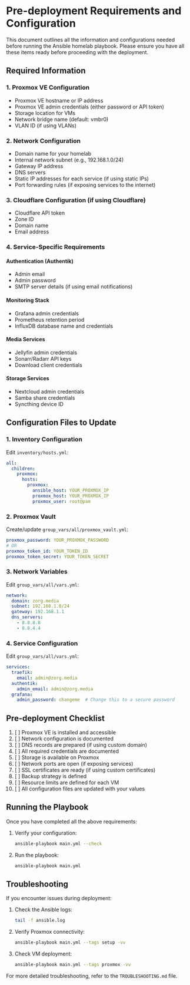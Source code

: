 # Pre-deployment Requirements and Configuration

This document outlines all the information and configurations needed before running the Ansible homelab playbook. Please ensure you have all these items ready before proceeding with the deployment.

## Required Information

### 1. Proxmox VE Configuration
- Proxmox VE hostname or IP address
- Proxmox VE admin credentials (either password or API token)
- Storage location for VMs
- Network bridge name (default: vmbr0)
- VLAN ID (if using VLANs)

### 2. Network Configuration
- Domain name for your homelab
- Internal network subnet (e.g., 192.168.1.0/24)
- Gateway IP address
- DNS servers
- Static IP addresses for each service (if using static IPs)
- Port forwarding rules (if exposing services to the internet)

### 3. Cloudflare Configuration (if using Cloudflare)
- Cloudflare API token
- Zone ID
- Domain name
- Email address

### 4. Service-Specific Requirements

#### Authentication (Authentik)
- Admin email
- Admin password
- SMTP server details (if using email notifications)

#### Monitoring Stack
- Grafana admin credentials
- Prometheus retention period
- InfluxDB database name and credentials

#### Media Services
- Jellyfin admin credentials
- Sonarr/Radarr API keys
- Download client credentials

#### Storage Services
- Nextcloud admin credentials
- Samba share credentials
- Syncthing device ID

## Configuration Files to Update

### 1. Inventory Configuration
Edit `inventory/hosts.yml`:
```yaml
all:
  children:
    proxmox:
      hosts:
        proxmox:
          ansible_host: YOUR_PROXMOX_IP
          proxmox_host: YOUR_PROXMOX_IP
          proxmox_user: root@pam
```

### 2. Proxmox Vault
Create/update `group_vars/all/proxmox_vault.yml`:
```yaml
proxmox_password: YOUR_PROXMOX_PASSWORD
# OR
proxmox_token_id: YOUR_TOKEN_ID
proxmox_token_secret: YOUR_TOKEN_SECRET
```

### 3. Network Variables
Edit `group_vars/all/vars.yml`:
```yaml
network:
  domain: zorg.media
  subnet: 192.168.1.0/24
  gateway: 192.168.1.1
  dns_servers:
    - 8.8.8.8
    - 8.8.4.4
```

### 4. Service Configuration
Edit `group_vars/all/vars.yml`:
```yaml
services:
  traefik:
    email: admin@zorg.media
  authentik:
    admin_email: admin@zorg.media
  grafana:
    admin_password: changeme  # Change this to a secure password
```

## Pre-deployment Checklist

1. [ ] Proxmox VE is installed and accessible
2. [ ] Network configuration is documented
3. [ ] DNS records are prepared (if using custom domain)
4. [ ] All required credentials are documented
5. [ ] Storage is available on Proxmox
6. [ ] Network ports are open (if exposing services)
7. [ ] SSL certificates are ready (if using custom certificates)
8. [ ] Backup strategy is defined
9. [ ] Resource limits are defined for each VM
10. [ ] All configuration files are updated with your values

## Running the Playbook

Once you have completed all the above requirements:

1. Verify your configuration:
   ```bash
   ansible-playbook main.yml --check
   ```

2. Run the playbook:
   ```bash
   ansible-playbook main.yml
   ```

## Troubleshooting

If you encounter issues during deployment:

1. Check the Ansible logs:
   ```bash
   tail -f ansible.log
   ```

2. Verify Proxmox connectivity:
   ```bash
   ansible-playbook main.yml --tags setup -vv
   ```

3. Check VM deployment:
   ```bash
   ansible-playbook main.yml --tags proxmox -vv
   ```

For more detailed troubleshooting, refer to the `TROUBLESHOOTING.md` file. 
